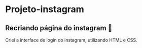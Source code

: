 # Projeto-instagram
## Recriando página do instagram 🙂
Criei a interface de login do instagram, utilizando HTML e CSS. 

